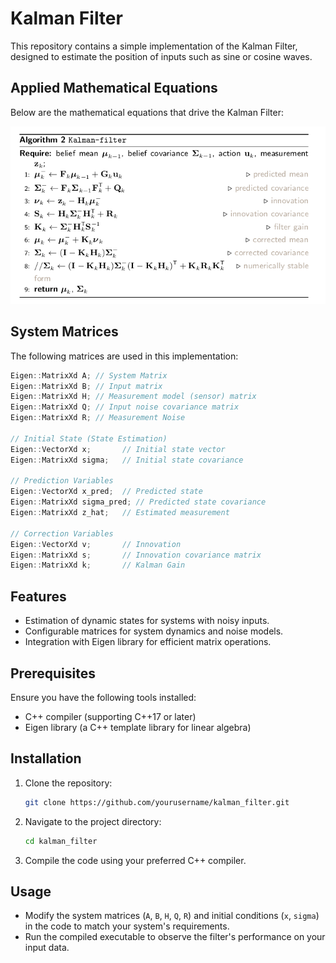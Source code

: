 # Kalman Filter

This repository contains a simple implementation of the Kalman Filter, designed to estimate the position of inputs such as sine or cosine waves.

## Applied Mathematical Equations

Below are the mathematical equations that drive the Kalman Filter:

![Alt text](https://github.com/ibra860/kalaman_filter/blob/main/image.png)

## System Matrices

The following matrices are used in this implementation:

```cpp
Eigen::MatrixXd A; // System Matrix
Eigen::MatrixXd B; // Input matrix
Eigen::MatrixXd H; // Measurement model (sensor) matrix
Eigen::MatrixXd Q; // Input noise covariance matrix
Eigen::MatrixXd R; // Measurement Noise

// Initial State (State Estimation)
Eigen::VectorXd x;       // Initial state vector
Eigen::MatrixXd sigma;   // Initial state covariance

// Prediction Variables
Eigen::VectorXd x_pred;  // Predicted state
Eigen::MatrixXd sigma_pred; // Predicted state covariance
Eigen::MatrixXd z_hat;   // Estimated measurement

// Correction Variables
Eigen::VectorXd v;       // Innovation
Eigen::MatrixXd s;       // Innovation covariance matrix
Eigen::MatrixXd k;       // Kalman Gain
```

## Features

- Estimation of dynamic states for systems with noisy inputs.
- Configurable matrices for system dynamics and noise models.
- Integration with Eigen library for efficient matrix operations.

## Prerequisites

Ensure you have the following tools installed:

- C++ compiler (supporting C++17 or later)
- Eigen library (a C++ template library for linear algebra)

## Installation

1. Clone the repository:
   ```bash
   git clone https://github.com/yourusername/kalman_filter.git
   ```
2. Navigate to the project directory:
   ```bash
   cd kalman_filter
   ```
3. Compile the code using your preferred C++ compiler.

## Usage

- Modify the system matrices (`A`, `B`, `H`, `Q`, `R`) and initial conditions (`x`, `sigma`) in the code to match your system's requirements.
- Run the compiled executable to observe the filter's performance on your input data.
